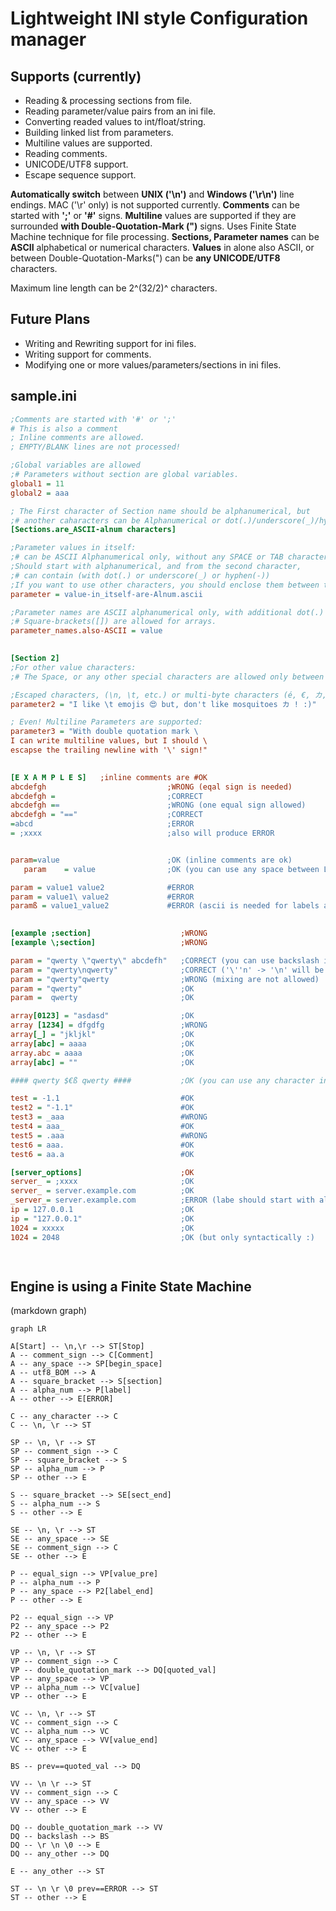 # Lightweight INI style Configuration manager

## Supports (currently)

- Reading & processing sections from file.
- Reading parameter/value pairs from an ini file.
- Converting readed values to int/float/string.
- Building linked list from parameters.
- Multiline values are supported.
- Reading comments.
- UNICODE/UTF8 support.
- Escape sequence support.
  
**Automatically switch** between **UNIX ('\n')** and **Windows ('\r\n')** line endings. MAC ('\r' only) is not supported currently.
**Comments** can be started with **';'** or **'#'** signs.
**Multiline** values are supported if they are surrounded **with Double-Quotation-Mark (")** signs.
Uses Finite State Machine technique for file processing.
**Sections, Parameter names** can be **ASCII** alphabetical or numerical characters.
**Values** in alone also ASCII, or between Double-Quotation-Marks(") can be **any UNICODE/UTF8** characters.

Maximum line length can be 2^(32/2)^  characters.

## Future Plans  

- Writing and Rewriting support for ini files.
- Writing support for comments.
- Modifying one or more values/parameters/sections in ini files.
  
## sample.ini  

```ini
;Comments are started with '#' or ';'
# This is also a comment
; Inline comments are allowed.
; EMPTY/BLANK lines are not processed!

;Global variables are allowed
;# Parameters without section are global variables.
global1 = 11
global2 = aaa

; The First character of Section name should be alphanumerical, but
;# another caharacters can be Alphanumerical or dot(.)/underscore(_)/hyphen(-)/space(' ')
[Sections.are_ASCII-alnum characters]

;Parameter values in itself:
;# can be ASCII Alphanumerical only, without any SPACE or TAB character.
;Should start with alphanumerical, and from the second character,
;# can contain (with dot(.) or underscore(_) or hyphen(-))
;If you want to use other characters, you should enclose them between two double-quotation-mark(") sign.
parameter = value-in_itself-are-Alnum.ascii  

;Parameter names are ASCII alphanumerical only, with additional dot(.) or underscore(_) or hyphen(-) or suare-bracket([/]) characters.
;# Square-brackets([]) are allowed for arrays.
parameter_names.also-ASCII = value
  

[Section 2]
;For other value characters:
;# The Space, or any other special characters are allowed only between two double-quotation-mark sign.

;Escaped characters, (\n, \t, etc.) or multi-byte characters (é, €, カ, ⠋, ঘঃ, 😍) are allowed here.
parameter2 = "I like \t emojis 😍 but, don't like mosquitoes カ ! :)"

; Even! Multiline Parameters are supported:
parameter3 = "With double quotation mark \
I can write multiline values, but I should \
escapse the trailing newline with '\' sign!"
  

[E X A M P L E S] 	;inline comments are #OK
abcdefgh                           ;WRONG (eqal sign is needed)
abcdefgh =                         ;CORRECT
abcdefgh ==                        ;WRONG (one equal sign allowed)
abcdefgh = "=="                    ;CORRECT
=abcd                              ;ERROR
= ;xxxx                            ;also will produce ERROR


param=value                        ;OK (inline comments are ok)
   param    = value                ;OK (you can use any space between Label, equal, and value

param = value1 value2              #ERROR
param = value1\ value2             #ERROR
paramß = value1_value2             #ERROR (ascii is needed for labels and sections)

 
[example ;section]                    ;WRONG
[example \;section]                   ;WRONG

param = "qwerty \"qwerty\" abcdefh"   ;CORRECT (you can use backslash in quoted value)
param = "qwerty\nqwerty"              ;CORRECT ('\''n' -> '\n' will be translated to newline (\r, \t, etc also))
param = "qwerty"qwerty                ;WRONG (mixing are not allowed)
param = "qwerty"                      ;OK
param =  qwerty                       ;OK

array[0123] = "asdasd"                ;OK
array [1234] = dfgdfg                 ;WRONG
array[_] = "jkljkl"                   ;OK
array[abc] = aaaa                     ;OK
array.abc = aaaa                      ;OK
array[abc] = ""                       ;OK

#### qwerty $€ß qwerty ####           ;OK (you can use any character in comments

test = -1.1                           #OK
test2 = "-1.1"                        #OK
test3 = _aaa                          #WRONG
test4 = aaa_                          #OK
test5 = .aaa                          #WRONG
test6 = aaa.                          #OK
test6 = aa.a                          #OK

[server_options]                      ;OK
server_ = ;xxxx                       ;OK
server_ = server.example.com          ;OK
_server_= server.example.com          ;ERROR (labe should start with alpha-numerical character)
ip = 127.0.0.1                        ;OK
ip = "127.0.0.1"                      ;OK
1024 = xxxxx                          ;OK
1024 = 2048                           ;OK (but only syntactically :)

  

```


## Engine is using a Finite State Machine
  
(markdown graph)  

```mermaid
graph LR

A[Start] -- \n,\r --> ST[Stop]
A -- comment_sign --> C[Comment]
A -- any_space --> SP[begin_space]
A -- utf8_BOM --> A
A -- square_bracket --> S[section]
A -- alpha_num --> P[label]
A -- other --> E[ERROR]

C -- any_character --> C
C -- \n, \r --> ST

SP -- \n, \r --> ST
SP -- comment_sign --> C
SP -- square_bracket --> S
SP -- alpha_num --> P
SP -- other --> E

S -- square_bracket --> SE[sect_end]
S -- alpha_num --> S
S -- other --> E

SE -- \n, \r --> ST
SE -- any_space --> SE
SE -- comment_sign --> C
SE -- other --> E

P -- equal_sign --> VP[value_pre]
P -- alpha_num --> P
P -- any_space --> P2[label_end]
P -- other --> E

P2 -- equal_sign --> VP
P2 -- any_space --> P2
P2 -- other --> E

VP -- \n, \r --> ST
VP -- comment_sign --> C
VP -- double_quotation_mark --> DQ[quoted_val]
VP -- any_space --> VP
VP -- alpha_num --> VC[value]
VP -- other --> E

VC -- \n, \r --> ST
VC -- comment_sign --> C
VC -- alpha_num --> VC
VC -- any_space --> VV[value_end]
VC -- other --> E

BS -- prev==quoted_val --> DQ

VV -- \n \r --> ST
VV -- comment_sign --> C
VV -- any_space --> VV
VV -- other --> E

DQ -- double_quotation_mark --> VV
DQ -- backslash --> BS
DQ -- \r \n \0 --> E
DQ -- any_other --> DQ

E -- any_other --> ST

ST -- \n \r \0 prev==ERROR --> ST
ST -- other --> E

```
